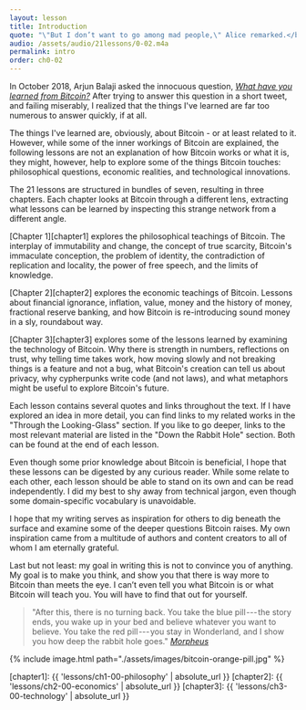 ```yaml
---
layout: lesson
title: Introduction
quote: "\"But I don’t want to go among mad people,\" Alice remarked.</br> \"Oh, you can’t help that,\" said the Cat: \"we’re all mad here. I’m mad. You’re mad.\"</br> \"How do you know I’m mad?\" said Alice.</br> \"You must be,\" said the Cat, \"or you wouldn’t have come here.\"</br>"
audio: /assets/audio/21lessons/0-02.m4a
permalink: intro
order: ch0-02
---
```


In October 2018, Arjun Balaji asked the innocuous question, [*What have you
learned from Bitcoin?*][this question] After trying to answer this question in a
short tweet, and failing miserably, I realized that the things I've learned are
far too numerous to answer quickly, if at all.

The things I've learned are, obviously, about Bitcoin - or at least related to
it. However, while some of the inner workings of Bitcoin are explained, the
following lessons are not an explanation of how Bitcoin works or what it is,
they might, however, help to explore some of the things Bitcoin touches:
philosophical questions, economic realities, and technological innovations.

The 21 lessons are structured in bundles of seven, resulting in three chapters.
Each chapter looks at Bitcoin through a different lens, extracting what
lessons can be learned by inspecting this strange network from a different
angle.

[Chapter 1][chapter1] explores the philosophical teachings of Bitcoin. The
interplay of immutability and change, the concept of true scarcity, Bitcoin's
immaculate conception, the problem of identity, the contradiction of replication
and locality, the power of free speech, and the limits of knowledge.

[Chapter 2][chapter2] explores the economic teachings of Bitcoin. Lessons about
financial ignorance, inflation, value, money and the history of money,
fractional reserve banking, and how Bitcoin is re-introducing sound money in a
sly, roundabout way.

[Chapter 3][chapter3] explores some of the lessons learned by examining the
technology of Bitcoin.  Why there is strength in numbers, reflections on trust,
why telling time takes work, how moving slowly and not breaking things is a
feature and not a bug, what Bitcoin's creation can tell us about privacy, why
cypherpunks write code (and not laws), and what metaphors might be useful to
explore Bitcoin's future.

Each lesson contains several quotes and links throughout the text. If I have
explored an idea in more detail, you can find links to my related works in the
"Through the Looking-Glass" section. If you like to go deeper, links to the most
relevant material are listed in the "Down the Rabbit Hole" section. Both can be
found at the end of each lesson.

Even though some prior knowledge about Bitcoin is beneficial, I hope that these
lessons can be digested by any curious reader. While some relate to each other,
each lesson should be able to stand on its own and can be read independently. I
did my best to shy away from technical jargon, even though some domain-specific
vocabulary is unavoidable.

I hope that my writing serves as inspiration for others to dig beneath the
surface and examine some of the deeper questions Bitcoin raises. My own
inspiration came from a multitude of authors and content creators to all of whom
I am eternally grateful.

Last but not least: my goal in writing this is not to convince you of anything.
My goal is to make you think, and show you that there is way more to Bitcoin
than meets the eye. I can’t even tell you what Bitcoin is or what Bitcoin will
teach you. You will have to find that out for yourself.

> "After this, there is no turning back. You take the blue pill --- the
> story ends, you wake up in your bed and believe whatever you want to
> believe. You take the red pill --- you stay in Wonderland, and I show
> you how deep the rabbit hole goes."
> <cite>[Morpheus][Morpheus]</cite>

{% include image.html path="./assets/images/bitcoin-orange-pill.jpg" %}

[Morpheus]: https://en.wikipedia.org/wiki/Red_pill_and_blue_pill#The_Matrix_(1999)
[this question]: https://twitter.com/arjunblj/status/1050073234719293440

<!-- Internal -->
[chapter1]: {{ 'lessons/ch1-00-philosophy' | absolute_url }}
[chapter2]: {{ 'lessons/ch2-00-economics' | absolute_url }}
[chapter3]: {{ 'lessons/ch3-00-technology' | absolute_url }}

<!-- Wikipedia -->
[alice]: https://en.wikipedia.org/wiki/Alice%27s_Adventures_in_Wonderland
[carroll]: https://en.wikipedia.org/wiki/Lewis_Carroll
